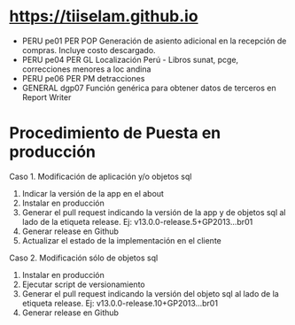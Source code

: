 # https://tiiselam.github.io

- PERU	pe01	  PER POP Generación de asiento adicional en la recepción de compras. Incluye costo descargado.
- PERU	pe04		PER GL Localización Perú - Libros sunat, pcge, correcciones menores a loc andina
- PERU	pe06		PER PM detracciones
- GENERAL dgp07 Función genérica para obtener datos de terceros en Report Writer

# Procedimiento de Puesta en producción
Caso 1. Modificación de aplicación y/o objetos sql
1. Indicar la versión de la app en el about
2. Instalar en producción
3. Generar el pull request indicando la versión de la app y de objetos sql al lado de la etiqueta release. Ej: v13.0.0-release.5+GP2013...br01
4. Generar release en Github
5. Actualizar el estado de la implementación en el cliente

Caso 2. Modificación sólo de objetos sql
1. Instalar en producción
2. Ejecutar script de versionamiento
3. Generar el pull request indicando la versión del objeto sql al lado de la etiqueta release. Ej: v13.0.0-release.10+GP2013...br01
4. Generar release en Github

